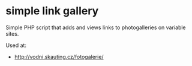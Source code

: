 simple link gallery
===================

Simple PHP script that adds and views links to photogalleries on variable sites.

Used at:

- http://vodni.skauting.cz/fotogalerie/